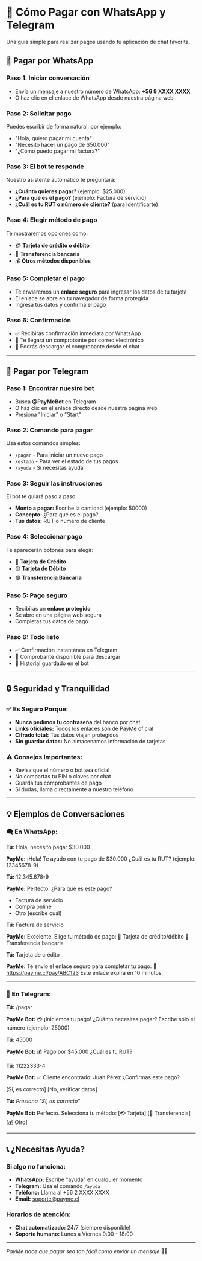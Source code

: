 # 💬 Cómo Pagar con WhatsApp y Telegram

Una guía simple para realizar pagos usando tu aplicación de chat favorita.

## 📱 Pagar por WhatsApp

### Paso 1: Iniciar conversación
- Envía un mensaje a nuestro número de WhatsApp: **+56 9 XXXX XXXX**
- O haz clic en el enlace de WhatsApp desde nuestra página web

### Paso 2: Solicitar pago
Puedes escribir de forma natural, por ejemplo:
- "Hola, quiero pagar mi cuenta"
- "Necesito hacer un pago de $50.000"
- "¿Cómo puedo pagar mi factura?"

### Paso 3: El bot te responde
Nuestro asistente automático te preguntará:
- **¿Cuánto quieres pagar?** (ejemplo: $25.000)
- **¿Para qué es el pago?** (ejemplo: Factura de servicio)
- **¿Cuál es tu RUT o número de cliente?** (para identificarte)

### Paso 4: Elegir método de pago
Te mostraremos opciones como:
- 💳 **Tarjeta de crédito o débito**
- 🏦 **Transferencia bancaria**
- 💰 **Otros métodos disponibles**

### Paso 5: Completar el pago
- Te enviaremos un **enlace seguro** para ingresar los datos de tu tarjeta
- El enlace se abre en tu navegador de forma protegida
- Ingresa tus datos y confirma el pago

### Paso 6: Confirmación
- ✅ Recibirás confirmación inmediata por WhatsApp
- 📧 Te llegará un comprobante por correo electrónico
- 📱 Podrás descargar el comprobante desde el chat

---

## 🤖 Pagar por Telegram

### Paso 1: Encontrar nuestro bot
- Busca **@PayMeBot** en Telegram
- O haz clic en el enlace directo desde nuestra página web
- Presiona "Iniciar" o "Start"

### Paso 2: Comando para pagar
Usa estos comandos simples:
- `/pagar` - Para iniciar un nuevo pago
- `/estado` - Para ver el estado de tus pagos
- `/ayuda` - Si necesitas ayuda

### Paso 3: Seguir las instrucciones
El bot te guiará paso a paso:
- **Monto a pagar:** Escribe la cantidad (ejemplo: 50000)
- **Concepto:** ¿Para qué es el pago?
- **Tus datos:** RUT o número de cliente

### Paso 4: Seleccionar pago
Te aparecerán botones para elegir:
- 🔵 **Tarjeta de Crédito**
- 🟡 **Tarjeta de Débito**
- 🟢 **Transferencia Bancaria**

### Paso 5: Pago seguro
- Recibirás un **enlace protegido**
- Se abre en una página web segura
- Completas tus datos de pago

### Paso 6: Todo listo
- ✅ Confirmación instantánea en Telegram
- 📄 Comprobante disponible para descargar
- 💾 Historial guardado en el bot

---

## 🔒 Seguridad y Tranquilidad

### ✅ Es Seguro Porque:
- **Nunca pedimos tu contraseña** del banco por chat
- **Links oficiales:** Todos los enlaces son de PayMe oficial
- **Cifrado total:** Tus datos viajan protegidos
- **Sin guardar datos:** No almacenamos información de tarjetas

### ⚠️ Consejos Importantes:
- Revisa que el número o bot sea oficial
- No compartas tu PIN o claves por chat
- Guarda tus comprobantes de pago
- Si dudas, llama directamente a nuestro teléfono

---

## 💡 Ejemplos de Conversaciones

### 🗨️ En WhatsApp:

**Tú:** Hola, necesito pagar $30.000

**PayMe:** ¡Hola! Te ayudo con tu pago de $30.000
¿Cuál es tu RUT? (ejemplo: 12345678-9)

**Tú:** 12.345.678-9

**PayMe:** Perfecto. ¿Para qué es este pago?
- Factura de servicio
- Compra online
- Otro (escribe cuál)

**Tú:** Factura de servicio

**PayMe:** Excelente. Elige tu método de pago:
🔹 Tarjeta de crédito/débito
🔹 Transferencia bancaria

**Tú:** Tarjeta de crédito

**PayMe:** Te envío el enlace seguro para completar tu pago:
🔗 https://payme.cl/pay/ABC123
Este enlace expira en 10 minutos.

---

### 🤖 En Telegram:

**Tú:** /pagar

**PayMe Bot:** 💳 ¡Iniciemos tu pago!
¿Cuánto necesitas pagar?
Escribe solo el número (ejemplo: 25000)

**Tú:** 45000

**PayMe Bot:** 💰 Pago por $45.000
¿Cuál es tu RUT?

**Tú:** 11222333-4

**PayMe Bot:** ✅ Cliente encontrado: Juan Pérez
¿Confirmas este pago?

[Sí, es correcto] [No, verificar datos]

**Tú:** *Presiona "Sí, es correcto"*

**PayMe Bot:** Perfecto. Selecciona tu método:
[💳 Tarjeta] [🏦 Transferencia] [💰 Otro]

---

## 📞 ¿Necesitas Ayuda?

### Si algo no funciona:
- **WhatsApp:** Escribe "ayuda" en cualquier momento
- **Telegram:** Usa el comando `/ayuda`
- **Teléfono:** Llama al +56 2 XXXX XXXX
- **Email:** soporte@payme.cl

### Horarios de atención:
- **Chat automatizado:** 24/7 (siempre disponible)
- **Soporte humano:** Lunes a Viernes 9:00 - 18:00

---

*PayMe hace que pagar sea tan fácil como enviar un mensaje* 💬✨